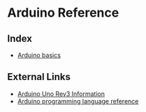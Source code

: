 # Arduino Reference

## Index

- [Arduino basics](./arduino-basics.md)

## External Links

- [Arduino Uno Rev3 Information](https://store-usa.arduino.cc/products/arduino-uno-rev3)
- [Arduino programming language reference](https://docs.arduino.cc/language-reference/)
